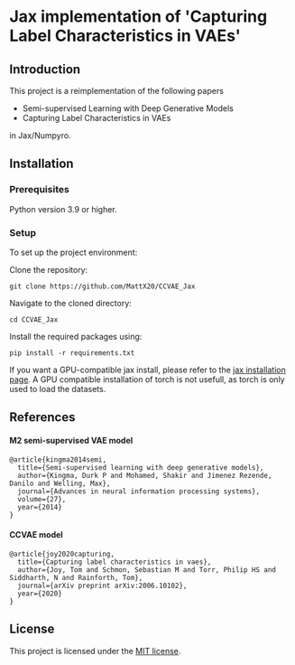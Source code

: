 # Jax implementation of 'Capturing Label Characteristics in VAEs'

## Introduction
This project is a reimplementation of the following papers

- Semi-supervised Learning with Deep Generative Models
- Capturing Label Characteristics in VAEs

in Jax/Numpyro.

## Installation

### Prerequisites
Python version 3.9 or higher.

### Setup
To set up the project environment:

Clone the repository:
```
git clone https://github.com/MattX20/CCVAE_Jax
```

Navigate to the cloned directory:
```
cd CCVAE_Jax
```

Install the required packages using:
```
pip install -r requirements.txt
```
If you want a GPU-compatible jax install, please refer to the [jax installation page](https://jax.readthedocs.io/en/latest/installation.html).
A GPU compatible installation of torch is not usefull, as torch is only used to load the datasets.

## References
#### M2 semi-supervised VAE model
```
@article{kingma2014semi,
  title={Semi-supervised learning with deep generative models},
  author={Kingma, Durk P and Mohamed, Shakir and Jimenez Rezende, Danilo and Welling, Max},
  journal={Advances in neural information processing systems},
  volume={27},
  year={2014}
}
```
#### CCVAE model
```
@article{joy2020capturing,
  title={Capturing label characteristics in vaes},
  author={Joy, Tom and Schmon, Sebastian M and Torr, Philip HS and Siddharth, N and Rainforth, Tom},
  journal={arXiv preprint arXiv:2006.10102},
  year={2020}
}
```
## License

This project is licensed under the [MIT license](LICENSE).
